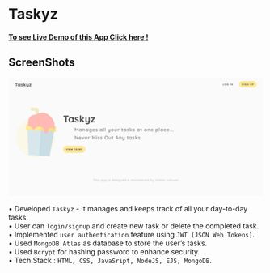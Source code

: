 # Taskyz

#### [To see Live Demo of this App Click here !]([(https://taskyz.onrender.com/]))<br/>

## ScreenShots

![SS1](https://github.com/dominatorVJ/Taskyz/blob/main/ReadMe%20SS/thumbnail.jpg)
 

• Developed `Taskyz` - It manages and keeps
track of all your day-to-day tasks.<br/>
• User can `login/signup` and create new task or
delete the completed task.<br/>
• Implemented `user authentication` feature
using `JWT (JSON Web Tokens)`.<br/>
• Used `MongoDB Atlas` as database to store the
user’s tasks.<br/>
• Used `Bcrypt` for hashing password to enhance
security.<br/>
• Tech Stack : `HTML, CSS, JavaSript, NodeJS,
EJS, MongoDB`.<br/>
